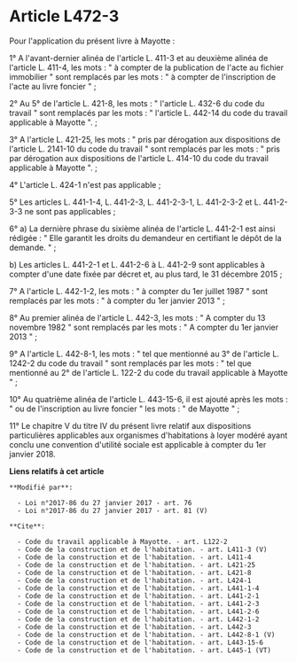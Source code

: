 # Article L472-3

Pour l'application du présent livre à Mayotte : 

1° A l'avant-dernier alinéa de l'article L. 411-3 et au deuxième alinéa de l'article L. 411-4, les mots : " à compter de la
publication de l'acte au fichier immobilier " sont remplacés par les mots : " à compter de l'inscription de l'acte au livre
foncier " ; 

2° Au 5° de l'article L. 421-8, les mots : " l'article L. 432-6 du code du travail " sont remplacés par les mots : "
l'article L. 442-14 du code du travail applicable à Mayotte ". ; 

3° A l'article L. 421-25, les mots : " pris par dérogation aux dispositions de l'article L. 2141-10 du code du travail " sont
remplacés par les mots : " pris par dérogation aux dispositions de l'article L. 414-10 du code du travail applicable à
Mayotte ". ; 

4° L'article L. 424-1 n'est pas applicable ; 

5° Les articles L. 441-1-4, L. 441-2-3, L. 441-2-3-1, L. 441-2-3-2 et L. 441-2-3-3 ne sont pas applicables ; 

6° a) La dernière phrase du sixième alinéa de l'article L. 441-2-1 est ainsi rédigée : " Elle garantit les droits du
demandeur en certifiant le dépôt de la demande. " ; 

b) Les articles L. 441-2-1 et L. 441-2-6 à L. 441-2-9 sont applicables à compter d'une date fixée par décret et, au plus
tard, le 31 décembre 2015 ; 

7° A l'article L. 442-1-2, les mots : " à compter du 1er juillet 1987 " sont remplacés par les mots : " à compter du 1er
janvier 2013 " ; 

8° Au premier alinéa de l'article L. 442-3, les mots : " A compter du 13 novembre 1982 " sont remplacés par les mots : " A
compter du 1er janvier 2013 " ; 

9° A l'article L. 442-8-1, les mots : " tel que mentionné au 3° de l'article L. 1242-2 du code du travail " sont remplacés
par les mots : " tel que mentionné au 2° de l'article L. 122-2 du code du travail applicable à Mayotte " ; 

10° Au quatrième alinéa de l'article L. 443-15-6, il est ajouté après les mots : " ou de l'inscription au livre foncier " les
mots : " de Mayotte " ; 

11° Le chapitre V du titre IV du présent livre relatif aux dispositions particulières applicables aux organismes
d'habitations à loyer modéré ayant conclu une convention d'utilité sociale est applicable à compter du 1er janvier 2018.

**Liens relatifs à cet article**

	**Modifié par**:

	  - Loi n°2017-86 du 27 janvier 2017 - art. 76
	  - Loi n°2017-86 du 27 janvier 2017 - art. 81 (V)

	**Cite**:

	  - Code du travail applicable à Mayotte. - art. L122-2
	  - Code de la construction et de l'habitation. - art. L411-3 (V)
	  - Code de la construction et de l'habitation. - art. L411-4
	  - Code de la construction et de l'habitation. - art. L421-25
	  - Code de la construction et de l'habitation. - art. L421-8
	  - Code de la construction et de l'habitation. - art. L424-1
	  - Code de la construction et de l'habitation. - art. L441-1-4
	  - Code de la construction et de l'habitation. - art. L441-2-1
	  - Code de la construction et de l'habitation. - art. L441-2-3
	  - Code de la construction et de l'habitation. - art. L441-2-6
	  - Code de la construction et de l'habitation. - art. L442-1-2
	  - Code de la construction et de l'habitation. - art. L442-3
	  - Code de la construction et de l'habitation. - art. L442-8-1 (V)
	  - Code de la construction et de l'habitation. - art. L443-15-6
	  - Code de la construction et de l'habitation. - art. L445-1 (VT)
